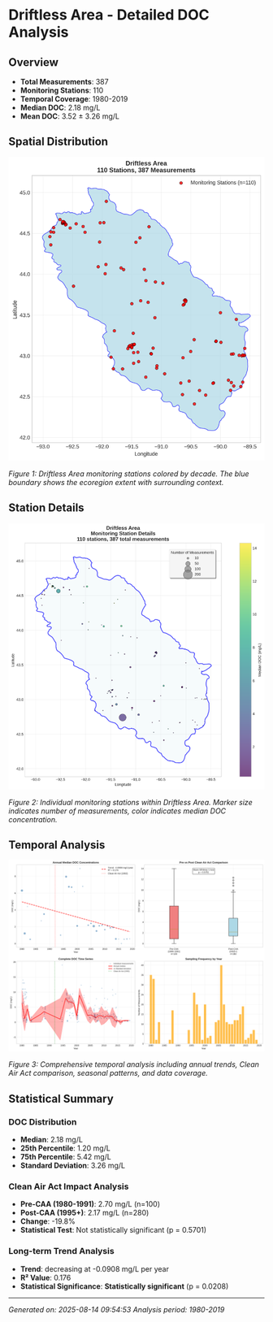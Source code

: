 # Driftless Area - Detailed DOC Analysis

## Overview
- **Total Measurements**: 387
- **Monitoring Stations**: 110
- **Temporal Coverage**: 1980-2019
- **Median DOC**: 2.18 mg/L
- **Mean DOC**: 3.52 ± 3.26 mg/L

## Spatial Distribution

![Ecoregion Overview](Driftless_Area_overview_map.png)

*Figure 1: Driftless Area monitoring stations colored by decade. The blue boundary shows the ecoregion extent with surrounding context.*

## Station Details

![Station Details](Driftless_Area_stations.png)

*Figure 2: Individual monitoring stations within Driftless Area. Marker size indicates number of measurements, color indicates median DOC concentration.*

## Temporal Analysis

![Time Series Analysis](Driftless_Area_timeseries.png)

*Figure 3: Comprehensive temporal analysis including annual trends, Clean Air Act comparison, seasonal patterns, and data coverage.*

## Statistical Summary

### DOC Distribution
- **Median**: 2.18 mg/L
- **25th Percentile**: 1.20 mg/L  
- **75th Percentile**: 5.42 mg/L
- **Standard Deviation**: 3.26 mg/L

### Clean Air Act Impact Analysis

- **Pre-CAA (1980-1991)**: 2.70 mg/L (n=100)
- **Post-CAA (1995+)**: 2.17 mg/L (n=280)
- **Change**: -19.8%
- **Statistical Test**: Not statistically significant (p = 0.5701)

### Long-term Trend Analysis

- **Trend**: decreasing at -0.0908 mg/L per year
- **R² Value**: 0.176
- **Statistical Significance**: **Statistically significant** (p = 0.0208)


---
*Generated on: 2025-08-14 09:54:53*
*Analysis period: 1980-2019*
